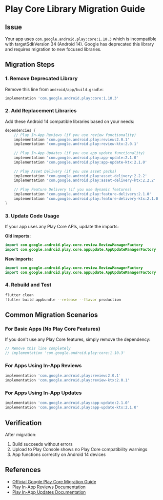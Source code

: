 # Play Core Library Migration Guide

## Issue
Your app uses `com.google.android.play:core:1.10.3` which is incompatible with targetSdkVersion 34 (Android 14). Google has deprecated this library and requires migration to new focused libraries.

## Migration Steps

### 1. Remove Deprecated Library
Remove this line from `android/app/build.gradle`:
```gradle
implementation 'com.google.android.play:core:1.10.3'
```

### 2. Add Replacement Libraries
Add these Android 14 compatible libraries based on your needs:

```gradle
dependencies {
    // Play In-App Reviews (if you use review functionality)
    implementation 'com.google.android.play:review:2.0.1'
    implementation 'com.google.android.play:review-ktx:2.0.1'
    
    // Play In-App Updates (if you use app update functionality)
    implementation 'com.google.android.play:app-update:2.1.0'
    implementation 'com.google.android.play:app-update-ktx:2.1.0'
    
    // Play Asset Delivery (if you use asset packs)
    implementation 'com.google.android.play:asset-delivery:2.2.2'
    implementation 'com.google.android.play:asset-delivery-ktx:2.2.2'
    
    // Play Feature Delivery (if you use dynamic features)
    implementation 'com.google.android.play:feature-delivery:2.1.0'
    implementation 'com.google.android.play:feature-delivery-ktx:2.1.0'
}
```

### 3. Update Code Usage
If your app uses any Play Core APIs, update the imports:

**Old imports:**
```kotlin
import com.google.android.play.core.review.ReviewManagerFactory
import com.google.android.play.core.appupdate.AppUpdateManagerFactory
```

**New imports:**
```kotlin
import com.google.android.play.core.review.ReviewManagerFactory
import com.google.android.play.core.appupdate.AppUpdateManagerFactory
```

### 4. Rebuild and Test
```bash
flutter clean
flutter build appbundle --release --flavor production
```

## Common Migration Scenarios

### For Basic Apps (No Play Core Features)
If you don't use any Play Core features, simply remove the dependency:
```gradle
// Remove this line completely
// implementation 'com.google.android.play:core:1.10.3'
```

### For Apps Using In-App Reviews
```gradle
implementation 'com.google.android.play:review:2.0.1'
implementation 'com.google.android.play:review-ktx:2.0.1'
```

### For Apps Using In-App Updates
```gradle
implementation 'com.google.android.play:app-update:2.1.0'
implementation 'com.google.android.play:app-update-ktx:2.1.0'
```

## Verification
After migration:
1. Build succeeds without errors
2. Upload to Play Console shows no Play Core compatibility warnings
3. App functions correctly on Android 14 devices

## References
- [Official Google Play Core Migration Guide](https://developer.android.com/guide/playcore)
- [Play In-App Reviews Documentation](https://developer.android.com/guide/playcore/in-app-review)
- [Play In-App Updates Documentation](https://developer.android.com/guide/playcore/in-app-updates)
